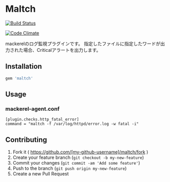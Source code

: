 # Maltch
[![Build Status](https://travis-ci.org/pyama86/maltch.svg?branch=master)](https://travis-ci.org/pyama86/maltch)

[![Code Climate](https://codeclimate.com/github/pyama86/maltch/badges/gpa.svg)](https://codeclimate.com/github/pyama86/maltch)


mackerelのログ監視プラグインです。
指定したファイルに指定したワードが出力された場合、Criticalアラートを出力します。

## Installation

```ruby
gem 'maltch'
```

## Usage

### mackerel-agent.conf
```
[plugin.checks.http_fatal_error]
command = "maltch -f /var/log/httpd/error.log -w fatal -i"
```

## Contributing

1. Fork it ( https://github.com/[my-github-username]/maltch/fork )
2. Create your feature branch (`git checkout -b my-new-feature`)
3. Commit your changes (`git commit -am 'Add some feature'`)
4. Push to the branch (`git push origin my-new-feature`)
5. Create a new Pull Request
